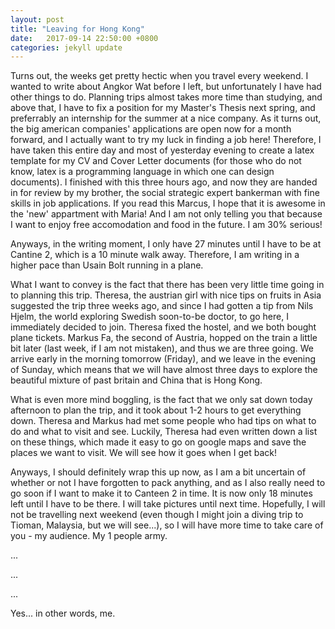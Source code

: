 ```yaml
---
layout: post
title: "Leaving for Hong Kong"
date:   2017-09-14 22:50:00 +0800
categories: jekyll update
---
```


Turns out, the weeks get pretty hectic when you travel every weekend. I wanted to write about Angkor Wat before I left, but unfortunately I have had other things to do. Planning trips almost takes more time than studying, and above that, I have to fix a position for my Master's Thesis next spring, and preferrably an internship for the summer at a nice company. As it turns out, the big american companies' applications are open now for a month forward, and I actually want to try my luck in finding a job here! Therefore, I have taken this entire day and most of yesterday evening to create a latex template for my CV and Cover Letter documents (for those who do not know, latex is a programming language in which one can design documents). I finished with this three hours ago, and now they are handed in for review by my brother, the social strategic expert bankerman with fine skills in job applications. If you read this Marcus, I hope that it is awesome in the 'new' appartment with Maria! And I am not only telling you that because I want to enjoy free accomodation and food in the future. I am 30% serious!

Anyways, in the writing moment, I only have 27 minutes until I have to be at Cantine 2, which is a 10 minute walk away. Therefore, I am writing in a higher pace than Usain Bolt running in a plane.

What I want to convey is the fact that there has been very little time going in to planning this trip. Theresa, the austrian girl with nice tips on fruits in Asia suggested the trip three weeks ago, and since I had gotten a tip from Nils Hjelm, the world exploring Swedish soon-to-be doctor, to go here, I immediately decided to join. Theresa fixed the hostel, and we both bought plane tickets. Markus Fa, the second of Austria, hopped on the train a little bit later (last week, if I am not mistaken), and thus we are three going. We arrive early in the morning tomorrow (Friday), and we leave in the evening of Sunday, which means that we will have almost three days to explore the beautiful mixture of past britain and China that is Hong Kong.

What is even more mind boggling, is the fact that we only sat down today afternoon to plan the trip, and it took about 1-2 hours to get everything down. Theresa and Markus had met some people who had tips on what to do and what to visit and see. Luckily, Theresa had even written down a list on these things, which made it easy to go on google maps and save the places we want to visit. We will see how it goes when I get back!

Anyways, I should definitely wrap this up now, as I am a bit uncertain of whether or not I have forgotten to pack anything, and as I also really need to go soon if I want to make it to Canteen 2 in time. It is now only 18 minutes left until I have to be there. I will take pictures until next time. Hopefully, I will not be travelling next weekend (even though I might join a diving trip to Tioman, Malaysia, but we will see...), so I will have more time to take care of you - my audience. My 1 people army.

...

...

...

Yes... in other words, me.
